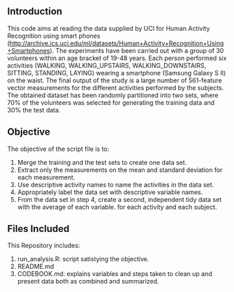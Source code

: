 ## Introduction

This code aims at reading the data supplied by UCI for Human Activity Recognition using smart phones (http://archive.ics.uci.edu/ml/datasets/Human+Activity+Recognition+Using+Smartphones). The experiments have been carried out with a group of 30 volunteers within an age bracket of 19-48 years. Each person performed six activities (WALKING, WALKING_UPSTAIRS, WALKING_DOWNSTAIRS, SITTING, STANDING, LAYING) wearing a smartphone (Samsung Galaxy S II) on the waist. The final output of the study is a large number of 561-feature vector measurements for the different activities performed by the subjects. The obtained dataset has been randomly partitioned into two sets, where 70% of the volunteers was selected for generating the training data and 30% the test data. 

## Objective
The objective of the script file is to:
1. Merge the training and the test sets to create one data set.
2. Extract only the measurements on the mean and standard deviation for each measurement.
3. Use descriptive activity names to name the activities in the data set.
4. Appropriately label the data set with descriptive variable names.
5. From the data set in step 4, create a second, independent tidy data set with the average of each variable. for each activity and each subject.

## Files Included
This Repository includes:
1. run_analysis.R: script satistying the objective.
2. README.md
3. CODEBOOK.md: explains variables and steps taken to clean up and present data both as combined and summarized.


